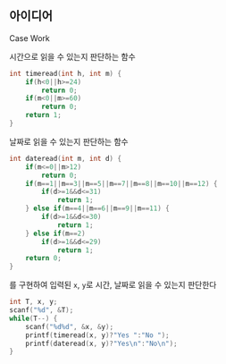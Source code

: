 ## 아이디어
Case Work  

시간으로 읽을 수 있는지 판단하는 함수
```c
int timeread(int h, int m) {
	if(h<0||h>=24)
		return 0;
	if(m<0||m>=60)
		return 0;
	return 1;
}
```
날짜로 읽을 수 있는지 판단하는 함수
```c
int dateread(int m, int d) {
	if(m<=0||m>12)
		return 0;
	if(m==1||m==3||m==5||m==7||m==8||m==10||m==12) {
		if(d>=1&&d<=31)
			return 1;
	} else if(m==4||m==6||m==9||m==11) {
		if(d>=1&&d<=30)
			return 1;
	} else if(m==2)
		if(d>=1&&d<=29)
			return 1;
	return 0;
}
```
를 구현하여 입력된 `x`, `y`로 시간, 날짜로 읽을 수 있는지 판단한다
```c
int T, x, y;
scanf("%d", &T);
while(T--) {
	scanf("%d%d", &x, &y);
	printf(timeread(x, y)?"Yes ":"No ");
	printf(dateread(x, y)?"Yes\n":"No\n");
}
```